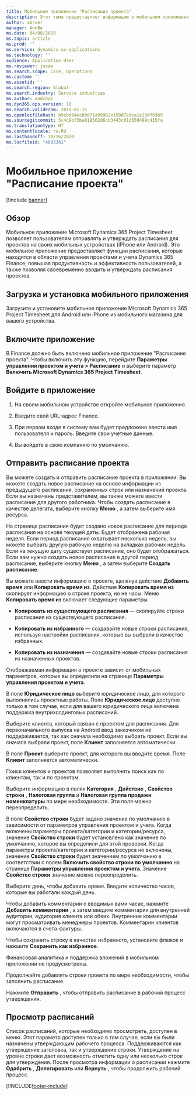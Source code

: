 ```yaml
---
title: Мобильное приложение "Расписание проекта"
description: Этот тема предоставляет информацию о мобильном приложении Microsoft Dynamics 365 Project Timesheet. Мобильное приложение "Расписание проекта" позволяет пользователям отправлять и утверждать расписания для проектов на своих мобильных устройствах.
author: abruer
manager: AnnBe
ms.date: 04/08/2019
ms.topic: article
ms.prod: ''
ms.service: dynamics-ax-applications
ms.technology: ''
audience: Application User
ms.reviewer: josaw
ms.search.scope: Core, Operations
ms.custom: ''
ms.assetid: ''
ms.search.region: Global
ms.search.industry: Service industries
ms.author: andchoi
ms.dyn365.ops.version: 10
ms.search.validFrom: 2019-01-15
ms.openlocfilehash: b9cbd84ecb0d71a99982e158d7e0ea1e236fb369
ms.sourcegitcommit: 5c4c9bf3ba018562d6cb3443c01d550489c415fa
ms.translationtype: HT
ms.contentlocale: ru-RU
ms.lasthandoff: 10/16/2020
ms.locfileid: "4083361"
---
```

# <a name="project-timesheet-mobile-application"></a>Мобильное приложение "Расписание проекта"

[!include [banner](../includes/banner.md)]

## <a name="overview"></a>Обзор

Мобильное приложение Microsoft Dynamics 365 Project Timesheet позволяет пользователям отправлять и утверждать расписания для проектов на своих мобильных устройствах (iPhone или Android). Это мобильное приложение предоставляет функции расписания, которые находятся в области управления проектами и учета Dynamics 365 Finance, повышая продуктивность и эффективность пользователей, а также позволяя своевременно вводить и утверждать расписания проектов.

## <a name="download-and-install-the-mobile-app"></a>Загрузка и установка мобильного приложения

Загрузите и установите мобильное приложение Microsoft Dynamics 365 Project Timesheet для Android или iPhone из мобильного магазина для вашего устройства.

## <a name="enable-the-app"></a>Включите приложение 

В Finance должно быть включено мобильное приложение "Расписание проекта". Чтобы включить эту функцию, перейдите **Параметры управления проектом и учета \> Расписание** и выберите параметр **Включить Microsoft Dynamics 365 Project Timesheet**.

## <a name="sign-in-to-the-app"></a>Войдите в приложение

1.  На своем мобильном устройстве откройте мобильное приложение.

2.  Введите свой URL-адрес Finance.

3.  При первом входе в систему вам будет предложено ввести имя пользователя и пароль. Введите свои учетные данные.

4.  Вы войдете в свою компанию по умолчанию.

## <a name="submit-a-project-timesheet"></a>Отправить расписание проекта

Вы можете создать и отправить расписание проекта в приложении. Вы можете создать новое расписание на основе информации из предыдущего расписания, сохраненных строк или назначений проекта. Если вы назначены представителем, вы также можете ввести расписание для другого работника. Чтобы создать расписание в качестве делегата, выберите кнопку **Меню** , а затем выберите имя ресурса.

На странице расписания будет создано новое расписание для периода расписания на основе текущей даты. Будет отображена рабочая неделя. Если период расписания охватывает несколько недель, вы можете выбрать другую рабочую неделю на вкладках рабочих недель.
Если на текущую дату существует расписание, оно будет отображаться. Если вам нужно создать новое расписание в другой период расписание, выберите кнопку **Меню** , а затем выберите **Создать расписание**.

Вы можете ввести информацию о проекте, щелкнув действие **Добавить время** или **Копировать время из**. Действие **Копировать время из** скопирует информацию о строке проекта, но не часы. Меню **Копировать время из** включает следующие параметры:

- **Копировать из существующего расписания** — скопируйте строки расписания из существующего расписания.

- **Копировать из избранного** — создавайте новые строки расписания, используя настройки расписания, которые вы выбрали в качестве избранных.

- **Копировать из назначения** — создавайте новые строки расписания из назначенных проектов.

Отображаемая информация о проекте зависит от мобильных параметров, которые вы определили на странице **Параметры управления проектом и учета**.

В поле **Юридическое лицо** выберите юридическое лицо, для которого выполнялись проектные работы. Поле **Юридическое лицо** доступно только в том случае, если для вашего юридического лица включена поддержка внутрихолдинговых расписаний.

Выберите клиента, который связан с проектом для расписания. Для первоначального выпуска на Android ввод заказчиком не поддерживается, так как сначала необходимо выбрать проект. Если вы сначала выбрали проект, поле **Клиент** заполняется автоматически.

В поле **Проект** выберите проект, для которого вы вводите время. Поле **Клиент** заполняется автоматически.

Поиск клиентов и проектов позволяет выполнять поиск как по клиентам, так и по проектам.

Выберите информацию в полях **Категория** , **Действие** , **Свойство строки** , **Налоговая группа** и **Налоговая группа продажи номенклатуры** по мере необходимости. Эти поля можно переопределить.

В поле **Свойство строки** будет задано значение по умолчанию в зависимости от параметров управления проектом и учета. Когда включены параметры проекта/категории и категории/ресурса, значение **Свойство строки** будет установлено как значение по умолчанию, которое вы определили для этой проверки. Когда параметры проекта/категории и категории/ресурса не включены, значение **Свойство строки** будет значением по умолчанию в соответствии с полем **Включить свойство строки по умолчанию** на странице **Параметры управления проектом и учета**. Значение **Свойство строки** значение можно переопределить.

Выберите день, чтобы добавить время. Введите количество часов, которые вы работали каждый день.

Чтобы добавить комментарии о вводимых вами часах, нажмите **Добавить комментарии** , а затем введите комментарии для внутренней аудитории, аудитория клиента или обеих.
Внутренние комментарии могут просматривать менеджеры проектов. Комментарии клиентов включаются в счета-фактуры.

Чтобы сохранить строку в качестве избранного, установите флажок и нажмите **Сохранить как избранное**.

Финансовая аналитика и поддержка вложений в мобильном приложении не предусмотрены.

Продолжайте добавлять строки проекта по мере необходимости, чтобы заполнить расписание.

Нажмите **Отправить** , чтобы отправить расписание в рабочий процесс утверждения.

## <a name="review-timesheets"></a>Просмотр расписаний

Список расписаний, которые необходимо просмотреть, доступен в меню. Этот параметр доступен только в том случае, если вы были назначены утверждающим рабочего процесса. Поддерживаются как утверждение заголовка, так и утверждение строки. Утверждение на уровне строки дает возможность отметить одну или несколько строк для утверждения. После просмотра информации о расписании нажмите **Одобрить** , **Делегировать** или **Вернуть** , чтобы продолжить рабочий процесс.


[!INCLUDE[footer-include](../includes/footer-banner.md)]